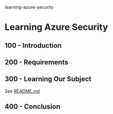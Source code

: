 learning-azure-security
# Learning Azure Security

## 100 - Introduction

## 200 - Requirements

## 300 - Learning Our Subject

See [README.md](./300/README.md)

## 400 - Conclusion
